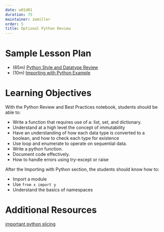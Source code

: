 ```yaml
---
date: w01d01
duration: 75
maintainer: zwmiller
order: 5
title: Optional Python Review
---
```


# Sample Lesson Plan

- (65m) [Python Style and Datatype Review](python_review_and_best_practices.ipynb)
- (10m) [Importing with Python Example](importing_with_python/importing_example.ipynb)

# Learning Objectives

With the Python Review and Best Practices notebook, students should be able to:

* Write a function that requires use of a: list, set, and dictionary.
* Understand at a high level the concept of immutability
* Have an understanding of how each data type is converted to a boolean, and
how to check each type for existence
* Use loop and enumerate to operate on sequential data.
* Write a python function.
* Document code effectively.
* How to handle errors using try-except or raise

After the Importing with Python section, the students should know how to:

* Import a module
* Use `from x import y`
* Understand the basics of namespaces

# Additional Resources
[important python slicing](https://railsware.com/blog/python-for-machine-learning-indexing-and-slicing-for-lists-tuples-strings-and-other-sequential-types/)
